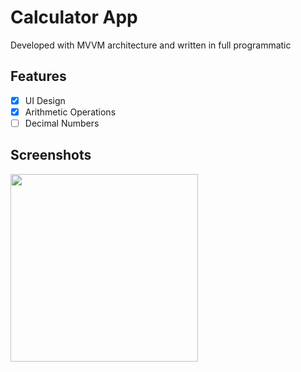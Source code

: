 # Calculator App
Developed with MVVM architecture and written in full programmatic

## Features
- [x] UI Design
- [x] Arithmetic Operations
- [ ] Decimal Numbers

## Screenshots

<img src="https://github.com/lewisVailed/calculator-app/assets/101148589/b7fa1f1f-da3a-47da-9bdd-77be9515055d" width="300" >
